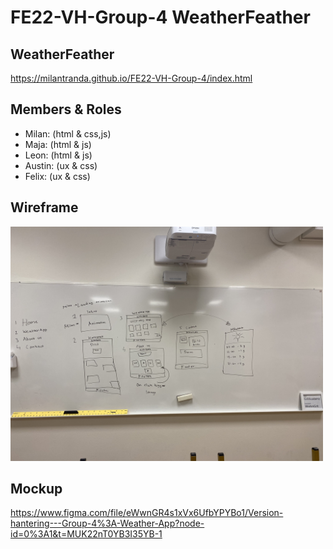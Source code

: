 # FE22-VH-Group-4 WeatherFeather

## WeatherFeather
https://milantranda.github.io/FE22-VH-Group-4/index.html
## Members & Roles
- Milan: (html & css,js)
- Maja:  (html & js)
- Leon:  (html & js)
- Austin: (ux & css)
- Felix:    (ux & css)

## Wireframe
<img width="500" src="images/IMG_0600.jpg"/>

## Mockup
https://www.figma.com/file/eWwnGR4s1xVx6UfbYPYBo1/Version-hantering---Group-4%3A-Weather-App?node-id=0%3A1&t=MUK22nT0YB3I35YB-1

